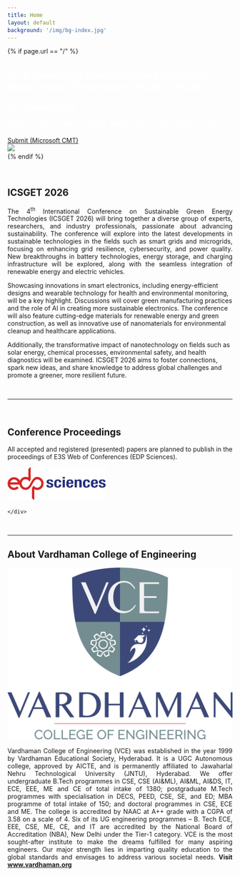 ```yaml
---
title: Home
layout: default
background: '/img/bg-index.jpg'
---
```


<!-- Home Intro
================================================== -->
{% if page.url == "/" %} 
<div class="rounded mb-5 hero">
  <div class="row align-items-center justify-content-between">
    <div class="col-md-6">
      <!--h1 class="font-weight-bold mb-4 serif-font" style="color:#fff">ICSGET 2026</h1-->
      <h2 class="mb-4" style="color:#ffffff">4<sup>th</sup> International Conference on Sustainable Green Energy Technologies (ICSGET 2026)</h2>
	  <h3 class="mb-4" style="color:#ffffff">13 - 14 March 2026</h3>
	  <h4 class="mb-4" style="color:#ffffff">Organized by Department of EEE, Vardhaman College of Engineering</h4>
      <a href="{{site.baseurl}}/submission" class="btn btn-dark text-white px-5 btn-lg">Submit (Microsoft CMT)</a>
    </div>
    <div class="col-md-6 text-right pl-0 pl-lg-4">
      <img class="intro" height="500" src="{{site.baseurl}}/assets/images/intro.png">      
    </div>
  </div>
</div>
{% endif %}

&nbsp;
## ICSGET 2026
<p align="justify">The 4<sup>th</sup> International Conference on Sustainable Green Energy Technologies (ICSGET 2026) will bring together a diverse group of experts, researchers, and industry professionals, passionate about advancing sustainability. The conference will explore into the latest developments in sustainable technologies in the fields such as smart grids and microgrids, focusing on enhancing grid resilience, cybersecurity, and power quality. New breakthroughs in battery technologies, energy storage, and charging infrastructure will be explored, along with the seamless integration of renewable energy and electric vehicles.<br>  

Showcasing innovations in smart electronics, including energy-efficient designs and wearable technology for health and environmental monitoring, will be a key highlight. Discussions will cover green manufacturing practices and the role of AI in creating more sustainable electronics. The conference will also feature cutting-edge materials for renewable energy and green construction, as well as innovative use of nanomaterials for environmental cleanup and healthcare applications.<br>

Additionally, the transformative impact of nanotechnology on fields such as solar energy, chemical processes, environmental safety, and health diagnostics will be examined. ICSGET 2026 aims to foster connections, spark new ideas, and share knowledge to address global challenges and promote a greener, more resilient future.
</p>
&nbsp;

---
&nbsp;

## Conference Proceedings

<div class="container">
	<div class="row justify-content-between">
		<div class="col-lg-6 pt-5 pt-lg-0">
			<p></p>
			<p align="justify">All accepted and registered (presented) papers are planned to publish in the proceedings of E3S Web of Conferences (EDP Sciences).</p>
		</div>
		<div class="col-lg-6 d-flex align-items-center justify-content-center about-img">
			<img alt="EDP Sciences" src="assets/images/e3s.png">
		</div>

	</div>
</div>
&nbsp;

---
## About Vardhaman College of Engineering

<div class="container">
	<div class="row justify-content-between">
		<div class="col-lg-3 d-flex align-items-center justify-content-center about-img">
			<img alt="Vardhaman College of Engineering" src="assets/images/vce.png">
		</div>
		<div class="col-lg-9 pt-5 pt-lg-0">
			<p></p>
			<p align="justify">Vardhaman College of Engineering (VCE) was established in the year 1999 by Vardhaman Educational Society, Hyderabad. It is a UGC Autonomous college, approved by AICTE, and is permanently affiliated to Jawaharlal Nehru Technological University (JNTU), Hyderabad. We offer undergraduate B.Tech programmes in CSE, CSE (AI&ML), AI&ML, AI&DS, IT, ECE, EEE, ME and CE of total intake of 1380; postgraduate M.Tech programmes with specialisation in DECS, PEED, CSE, SE, and ED; MBA programme of total intake of 150; and doctoral programmes in CSE, ECE and ME. The college is accredited by NAAC at A++ grade with a CGPA of 3.58 on a scale of 4. Six of its UG engineering programmes – B. Tech ECE, EEE, CSE, ME, CE, and IT are accredited by the National Board of Accreditation (NBA), New Delhi under the Tier-1 category. VCE is the most sought-after institute to make the dreams fulfilled for many aspiring engineers. Our major strength lies in imparting quality education to the global standards and envisages to address various societal needs.
			<b>Visit <a href="https://vardhaman.org">www.vardhaman.org</a></b></p>
		</div>
	</div>
</div>
